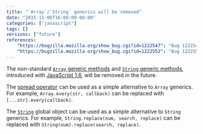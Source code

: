 ```yaml
---
title: "`Array`/`String` generics will be removed"
date: "2015-11-06T16:08:00-08:00"
categories: ["javascript"]
tags: []
versions: ["future"]
references:
    "https://bugzilla.mozilla.org/show_bug.cgi?id=1222547": "Bug 1222547 - Remove Array generics"
    "https://bugzilla.mozilla.org/show_bug.cgi?id=1222552": "Bug 1222552 - Remove String generics"
---
```

The non-standard [`Array` generic methods](https://developer.mozilla.org/en-US/docs/Web/JavaScript/Reference/Global_Objects/Array#Array_generic_methods) and [`String` generic methods](https://developer.mozilla.org/en-US/docs/Web/JavaScript/Reference/Global_Objects/String#String_generic_methods), introduced with [JavaScript 1.6](https://developer.mozilla.org/en-US/docs/Web/JavaScript/New_in_JavaScript/1.6), will be removed in the future.

The [spread operator](https://developer.mozilla.org/en-US/docs/Web/JavaScript/Reference/Operators/Spread_operator) can be used as a simple alternative to `Array` generics. For example, `Array.every(str, callback)` can be replaced with `[...str].every(callback)`.

The [`String`](https://developer.mozilla.org/en-US/docs/Web/JavaScript/Reference/Global_Objects/String) global object can be used as a simple alternative to `String` generics. For example, `String.replace(num, search, replace)` can be replaced with `String(num).replace(search, replace)`.
